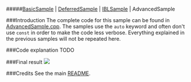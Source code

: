 #####[BasicSample](https://github.com/TomVeltmeijer/D3D11Renderer/blob/master/samples/BasicSample) | [DeferredSample](https://github.com/TomVeltmeijer/D3D11Renderer/blob/master/samples/DeferredSample) | [IBLSample](https://github.com/TomVeltmeijer/D3D11Renderer/blob/master/samples/IBLSample) | AdvancedSample

###Introduction
The complete code for this sample can be found in [AdvancedSample.cpp](https://github.com/TomVeltmeijer/D3D11Renderer/blob/master/samples/AdvancedSample/src/AdvancedSample.cpp). The samples use the `auto` keyword and often don't use `const` in order to make the code less verbose. Everything explained in the previous samples will not be repeated here.

###Code explanation
TODO

###Final result
![](https://github.com/TomVeltmeijer/D3D11Renderer/blob/master/samples/AdvancedSample/screenshot.png)

###Credits
See the main [README](https://github.com/TomVeltmeijer/D3D11Renderer/blob/master/README.md).